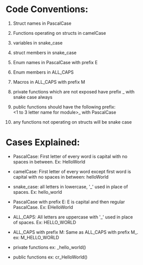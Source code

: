 # Code Conventions:

1) Struct names in PascalCase

2) Functions operating on structs in camelCase

4) variables in snake_case

5) struct members in snake_case

6) Enum names in PascalCase with prefix E

7) Enum members in ALL_CAPS

8) Macros in ALL_CAPS with prefix M

9) private functions which are not exposed have prefix _ with  
snake case always

10) public functions should have the following prefix:  
<1 to 3 letter name for module>_ with PascalCase

11) any functions not operating on structs will be snake case

# Cases Explained:

* PascalCase: First letter of every word is capital with no  
spaces in between. Ex: HelloWorld

* camelCase: First letter of every word except first word is  
capital with no spaces in between: helloWorld

* snake_case: all letters in lowercase, '_' used in place of  
spaces. Ex: hello_world

* PascalCase with prefix E: E is capital and then regular  
PascalCase. Ex: EHelloWorld

* ALL_CAPS: All letters are uppercase with '_' used in place  
of spaces. Ex: HELLO_WORLD

* ALL_CAPS with prefix M: Same as ALL_CAPS with prefix M_.  
ex: M_HELLO_WORLD

* private functions ex: _hello_world()

* public functions ex: cr_HelloWorld()